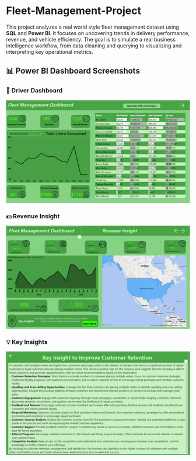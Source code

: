 # Fleet-Management-Project

This project analyzes a real world style fleet management dataset using **SQL** and **Power BI**. It focuses on uncovering trends in delivery performance, revenue, and vehicle efficiency. The goal is to simulate a real business intelligence workflow, from data cleaning and querying to visualizing and interpreting key operational metrics.

## 📊 Power BI Dashboard Screenshots

### 🚗 Driver Dashboard
![Driver Dashboard](Screenshots/DriverDashboard.png)

### 💵 Revenue Insight
![Revenue Insight](Screenshots/RevenueInsight.png)

### 💡 Key Insights
![Key Insights](Screenshots/KeyInsights.png)
